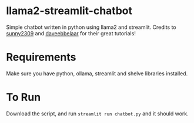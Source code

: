 # llama2-streamlit-chatbot
Simple chatbot written in python using llama2 and streamlit.
Credits to [sunny2309](https://github.com/sunny2309) and [daveebbelaar](https://github.com/daveebbelaar) for their great tutorials!

# Requirements
Make sure you have python, ollama, streamlit and shelve libraries installed.

# To Run
Download the script, and run `streamlit run chatbot.py` and it should work.
